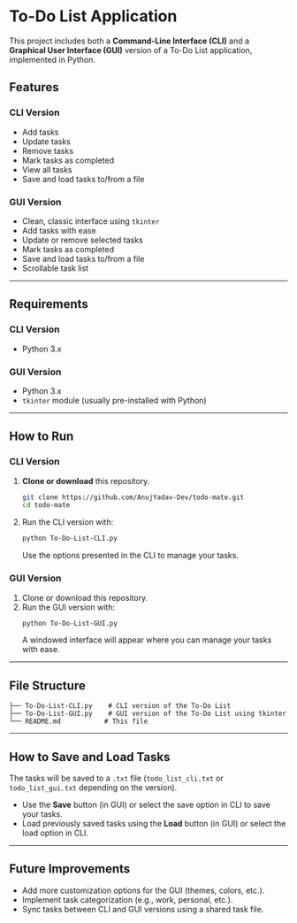 
# To-Do List Application

This project includes both a **Command-Line Interface (CLI)** and a **Graphical User Interface (GUI)** version of a To-Do List application, implemented in Python.

## Features

### CLI Version
- Add tasks
- Update tasks
- Remove tasks
- Mark tasks as completed
- View all tasks
- Save and load tasks to/from a file

### GUI Version
- Clean, classic interface using `tkinter`
- Add tasks with ease
- Update or remove selected tasks
- Mark tasks as completed
- Save and load tasks to/from a file
- Scrollable task list

---

## Requirements

### CLI Version
- Python 3.x

### GUI Version
- Python 3.x
- `tkinter` module (usually pre-installed with Python)

---

## How to Run

### CLI Version
1. **Clone or download** this repository.
   ```bash
   git clone https://github.com/AnujYadav-Dev/todo-mate.git
   cd todo-mate
   ```
2. Run the CLI version with:
   ```bash
   python To-Do-List-CLI.py
   ```
   Use the options presented in the CLI to manage your tasks.

### GUI Version
1. Clone or download this repository.
2. Run the GUI version with:
   ```bash
   python To-Do-List-GUI.py
   ```
   A windowed interface will appear where you can manage your tasks with ease.

---

## File Structure

```plaintext
├── To-Do-List-CLI.py    # CLI version of the To-Do List
├── To-Do-List-GUI.py    # GUI version of the To-Do List using tkinter
└── README.md           # This file
```

---

## How to Save and Load Tasks

The tasks will be saved to a `.txt` file (`todo_list_cli.txt` or `todo_list_gui.txt` depending on the version).
- Use the **Save** button (in GUI) or select the save option in CLI to save your tasks.
- Load previously saved tasks using the **Load** button (in GUI) or select the load option in CLI.

---

## Future Improvements

- Add more customization options for the GUI (themes, colors, etc.).
- Implement task categorization (e.g., work, personal, etc.).
- Sync tasks between CLI and GUI versions using a shared task file.
